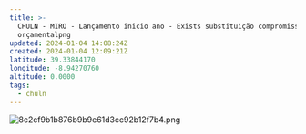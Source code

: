 ```yaml
---
title: >-
  CHULN - MIRO - Lançamento inicio ano - Exists substituição compromisso e chave
  orçamentalpng
updated: 2024-01-04 14:08:24Z
created: 2024-01-04 12:09:21Z
latitude: 39.33844170
longitude: -8.94270760
altitude: 0.0000
tags:
  - chuln
---
```


![8c2cf9b1b876b9b9e61d3cc92b12f7b4.png](8c2cf9b1b876b9b9e61d3cc92b12f7b4.png)